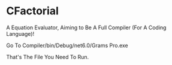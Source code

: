 # CFactorial
A Equation Evaluator, Aiming to Be A Full Compiler (For A Coding Language)!

Go To Compiler/bin/Debug/net6.0/Grams Pro.exe

That's The File You Need To Run.

